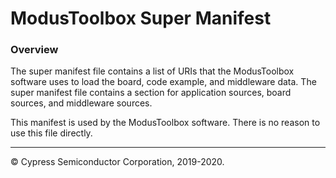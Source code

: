 # ModusToolbox Super Manifest

### Overview
The super manifest file contains a list of URIs that the ModusToolbox software uses to load the board, code example, and middleware data. The super
manifest file contains a section for application sources, board sources, and middleware sources.

This manifest is used by the ModusToolbox software. There is no reason to use this file directly.

---
© Cypress Semiconductor Corporation, 2019-2020.
